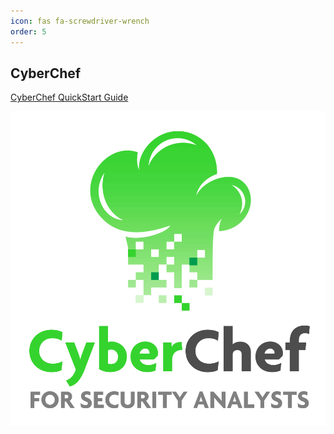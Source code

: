 ```yaml
---
icon: fas fa-screwdriver-wrench
order: 5
---
```


## CyberChef

[CyberChef QuickStart Guide](/threat-hunting-resources/posts/cyberchef-guide)

[![CyberChef Logo](/assets/img/cyberchef.png)](https://security-tapestry.github.io/CyberChef/)